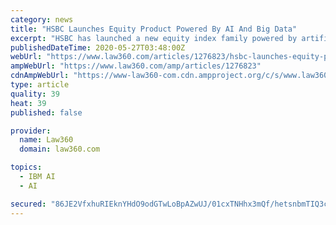 ```yaml
---
category: news
title: "HSBC Launches Equity Product Powered By AI And Big Data"
excerpt: "HSBC has launched a new equity index family powered by artificial intelligence and big data to make investment decisions, announcing the new product on Tuesday which will use data insights from IBM Watson and EquBot."
publishedDateTime: 2020-05-27T03:48:00Z
webUrl: "https://www.law360.com/articles/1276823/hsbc-launches-equity-product-powered-by-ai-and-big-data"
ampWebUrl: "https://www.law360.com/amp/articles/1276823"
cdnAmpWebUrl: "https://www-law360-com.cdn.ampproject.org/c/s/www.law360.com/amp/articles/1276823"
type: article
quality: 39
heat: 39
published: false

provider:
  name: Law360
  domain: law360.com

topics:
  - IBM AI
  - AI

secured: "86JE2VfxhuRIEknYHdO9odGTwLoBpAZwUJ/01cxTNHhx3mQf/hetsnbmTIQ3cCsvnHACos3WOEGEAUaxpCzwN8Bv8oU5orNybqu7sI94k8+qfTxGuWy8GupD1DLTUNQY+vrn7NvSamoIT7FNrHPxvw18ffp9EPM2JAD4uVocXeeH96cWdGRM7mvFZ17VkRZHzilrRdtdFsx1W5mlzWh5c3xCxprGsqvGXYTSQoFhOJfpUP96DkGfg9Sw3nZESFqwarw0pWD8UzyXE77B+CTopmhQt67v7Q6WQq6ZnpZTJFNkNTNF9lGqu+01u8/Pi+UA;6IEs5MSiPAy1BKYRrsmb8g=="
---
```


